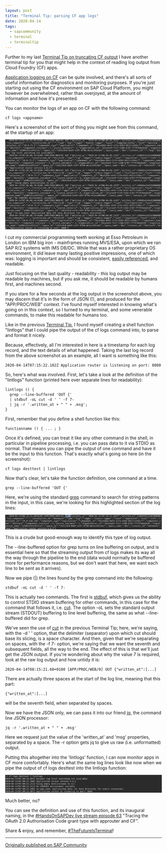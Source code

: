 ```yaml
---
layout: post
title: "Terminal Tip: parsing CF app logs"
date: 2020-04-14
tags:
  - sapcommunity
  - terminal
  - terminaltip
---
```

Further to my last [Terminal Tip on truncating CF
output](/blog/posts/2020/04/07/terminal-tip:-truncating-cf-output/)
I have another terminal tip for you that might help in the context of
reading log output from Cloud Foundry (CF) apps.

[Application logging on
CF](https://docs.cloudfoundry.org/devguide/deploy-apps/streaming-logs.html)
can be quite involved, and there's all sorts of useful information for
diagnostics and monitoring purposes. If you're just starting out using
the CF environment on SAP Cloud Platform, you might however be
overwhelmed, rather than overjoyed, at the amount of information and how
it's presented.

You can monitor the logs of an app on CF with the following command:

```shell
cf logs <appname>
```

Here's a screenshot of the sort of thing you might see from this
command, at the startup of an app:

![](/images/2020/04/Screenshot-2020-04-14-at-07.05.31.png)

I cut my commercial programming teeth working at Esso Petroleum in
London on IBM big iron - mainframes running MVS/ESA, upon which we ran
SAP R/2 systems with IMS DB/DC. While that was a rather proprietary OS
environment, it did leave many lasting positive impressions, one of
which was: logging is important and should be consistent, [easily
referenced](/blog/posts/2009/11/05/tech-skills-chat-with-jonerp-a-follow-on-story/#documentation),
and readable.

Just focusing on the last quality - readability - this log output may be
readable by machines, but if you ask me, it should be readable by humans
first, and machines second.

If you stare for a few seconds at the log output in the screenshot
above, you may discern that it's in the form of JSON (!), and produced
for the "APP/PROC/WEB" context. I've found myself interested in
knowing what's going on in this context, so I turned to my terminal,
and some venerable commands, to make this readable for humans too.

Like in the previous [Terminal
Tip](/blog/posts/2020/04/07/terminal-tip:-truncating-cf-output/),
I found myself creating a shell function "lintlogs" that I could pipe
the output of the cf logs command into, to parse and format it nicely.

Because, effectively, all I'm interested in here is a timestamp for
each log record, and the text details of what happened. Taking the last
log record from the above screenshot as an example, all I want is
something like this:

```log
2020-04-14T07:15:22.102Z Application router is listening on port: 8080
```

So, here's what was involved. First, let's take a look at the
definition of the "lintlogs" function (printed here over separate
lines for readability):

```shell
lintlogs () { 
  grep --line-buffered 'OUT {' 
  | stdbuf -oL cut -d ' ' -f 7- 
  | jq -r '.written_at + " " + .msg';
}
```

First, remember that you define a shell function like this:

```shell
functionname () { ... ; }
```

Once it's defined, you can treat it like any other command in the
shell, in particular in pipeline processing, i.e. you can pass data to
it via STDIO as normal. That means you can pipe the output of one
command and have it be the input to this function. That's exactly
what's going on here (in the screenshot):

```shell
cf logs desttest | lintlogs
```

Now that's clear, let's take the function definition, one command at a
time.

```shell
grep --line-buffered 'OUT {'
```

Here, we're using the standard
[grep](https://en.wikipedia.org/wiki/Grep) command to search for string
patterns in the input, in this case, we're looking for this highlighted
section of the log lines:

![](/images/2020/04/Screenshot-2020-04-14-at-08.15.54.png)

This is a crude but good-enough way to identify this type of log output.

The \--line-buffered option for grep turns on line buffering on output,
and is essential here so that the streaming output from cf logs makes
its way all the way through the pipeline to the end (data would normally
be buffered more for performance reasons, but we don't want that here,
we want each line to be sent as it arrives).

Now we pipe (\|) the lines found by the grep command into the
following:

```shell
stdbuf -oL cut -d ' ' -f 7-
```

This is actually two commands. The first is
[stdbuf](https://linux.die.net/man/1/stdbuf), which gives us the ability
to control STDIO stream buffering for other commands, in this case for
the command that follows it, i.e.
[cut](https://en.wikipedia.org/wiki/Cut_(Unix)). The option -oL sets the
standard output stream (STDOUT) buffering to line level buffering, the
same as what \--line-buffered did for grep.

We've seen the use of [cut](https://en.wikipedia.org/wiki/Cut_(Unix))
in the previous Terminal Tip; here, we're saying, with the -d ' '
option, that the delimiter (separator) upon which cut should base its
slicing, is a space character. And then, given that we're separating on
spaces, with the -f 7- option, we're saying that we want the seventh
and subsequent fields, all the way to the end. The effect of this is
that we'll just get the JSON output. If you're wondering about why the
value 7 is required, look at the raw log output and how untidy it is:

```log
2020-04-14T08:15:21.60+0100 [APP/PROC/WEB/0] OUT {"written_at":[...]
```

There are actually three spaces at the start of the log line, meaning
that this part:

```log
{"written_at":[...]
```

will be the seventh field, when separated by spaces.

Now we have the JSON only, we can pass it into our friend
[jq](https://stedolan.github.io/jq/), the command line JSON processor:

```shell
jq -r '.written_at + " " + .msg'
```

Here we request just the value of the 'written_at' and 'msg'
properties, separated by a space. The -r option gets jq to give us raw
(i.e. unformatted) output.

Putting this altogether into the 'lintlogs' function, I can now
monitor apps in CF more comfortably. Here's what the same log lines
look like now when we pipe the output of cf logs desttest into the
lintlogs function:

![](/images/2020/04/Screenshot-2020-04-14-at-08.01.21.png)

Much better, no?

You can see the definition and use of this function, and its inaugural
naming, in the [#HandsOnSAPDev live
stream episode 63](https://bit.ly/handsonsapdev#ep63) "Tracing the
OAuth 2.0 Authorisation Code grant type with approuter and CF".

Share & enjoy, and
remember, [#TheFutureIsTerminal](https://twitter.com/search?q=%23TheFutureIsTerminal&src=typed_query)!

---

[Originally published on SAP Community](https://community.sap.com/t5/technology-blogs-by-sap/terminal-tip-parsing-cf-app-logs/ba-p/13436028)
